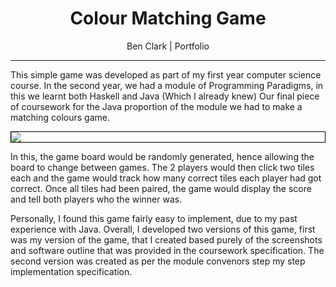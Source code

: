 <div style="text-align: center">
  <h1>Colour Matching Game</h1>
  <p>Ben Clark | Portfolio</p>
</div>

---

This simple game was developed as part of my first year computer science course. In the second year, we had a module of Programming Paradigms, in this we learnt both Haskell and Java (Which I already knew) Our final piece of coursework for the Java proportion of the module we had to make a matching colours game. 

<img style="border: 1px solid black; display: block; margin: auto;" src="https://benclark158.github.io/docs/projects/imgs/Colour_Matching_Game_1.jpg">

In this, the game board would be randomly generated, hence allowing the board to change between games. The 2 players would then click two tiles each and the game would track how many correct tiles each player had got correct. Once all tiles had been paired, the game would display the score and tell both players who the winner was. 

Personally, I found this game fairly easy to implement, due to my past experience with Java. Overall, I developed two versions of this game, first was my version of the game, that I created based purely of the screenshots and software outline that was provided in the coursework specification. The second version was created as per the module convenors step my step implementation specification. 